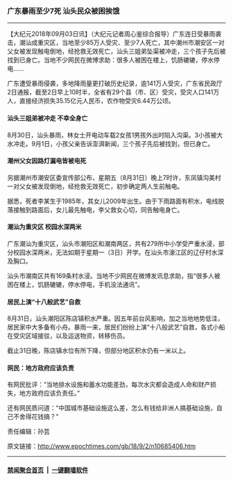 ### 广东暴雨至少7死 汕头民众被困挨饿
------------------------

<p>【大纪元2018年09月03日讯】（大纪元记者周心鉴综合报导）广东连日受暴雨袭击，潮汕成重灾区，当地至少85万人受灾、至少7人死亡，其中潮州市潮安区一对父女被发现触电倒地，经抢救无效死亡，汕头三姐弟坠渠被冲走，三个孩子先后被找到已身亡。当地不少网民在微博求助：很多人被困在楼上，饥肠辘辘，停水停电……</p>
<p>广东遭受暴雨侵袭，多地降雨量更打破历史纪录，逾141万人受灾，广东省民政厅2日通报，截至2日早上10时半，全省有29个县（市、区）受灾，受灾人口141万人，直接经济损失35.15亿元人民币，农作物受灾6.44万公顷。</p>
<h4>汕头三姐弟被冲走 不幸全身亡</h4>
<p>8月30日，汕头暴雨，林女士开电动车载2女孩1男孩外出时陷入沟渠。3小孩被大水冲走。9月1日，小孩父亲告诉澎湃新闻，三个孩子先后被找到，但已身亡。</p>
<h4>潮州父女因路灯漏电皆被电死</h4>
<p>另据潮州市潮安区委宣传部公布，星期五（8月31日）晚上7时许，东凤镇沟美村一对父女被发现倒地，经抢救无效死亡，初步确定两人生前触电。</p>
<p>据悉，死者李某生于1985年，其女儿2009年出生。由于下雨路面有积水，电线脱落接触到路面后，女儿最先触电，李父救女心切，同告触电身亡。</p>
<h4>潮汕为重灾区 校园水深两米</h4>
<p>广东潮汕为重灾区，汕头市潮阳区和潮南两区，共有279所中小学受严重水浸，部分校园水深两米，无法如期于星期一（3日）开学。在汕头市濠江区的辽仔村水深及胸口。</p>
<p>汕头市潮南区共有169条村水浸。当地不少网民在微博发讯息求助，指“很多人被困在楼上，饥肠辘辘，停水停电，手机没法通讯”。</p>
<h4>居民上演“十八般武艺”自救</h4>
<p>8月31日，汕头潮阳区陈店镇积水严重。因五年前台风影响，加之当地地势低洼，居民家中大多备有小舟。暴雨一来，居民们纷纷上演“十八般武艺”自救，各式小船在受灾区域接驳，以及运送物资，转移伤员。</p>
<p>截止31日晚，陈店镇水位有所下降，但部分地区积水仍有一米以上。</p>
<h4>网民：地方政府应该负责</h4>
<p>有网民批评：“当地排水设施和蓄水功能差劲，每次水灾都会造成人命和财产损失，地方政府应该负责任。”</p>
<p>还有网民质问道：“中国城市基础设施这么差，怎么有钱给非洲人搞基础设施，自己不舍得花钱搞？”</p>
<p>责任编辑：孙芸</p>

原文链接：http://www.epochtimes.com/gb/18/9/2/n10685406.htm


------------------------
#### [禁闻聚合首页](https://github.com/gfw-breaker/banned-news/blob/master/README.md) &nbsp;|&nbsp;  [一键翻墙软件](https://github.com/gfw-breaker/nogfw/blob/master/README.md)